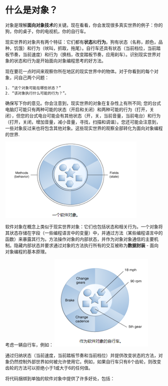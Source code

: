 # 什么是对象？

对象是理解**面向对象技术**的关键。现在看看，你会发现很多真实世界的例子：你的狗，你的桌子，你的电视机，你的自行车。

现实世界的对象共有两个特征：它们都有**状态**和**行为**。狗有状态（名称，颜色，品种，饥饿）和行为（吠叫，抓取，拖尾）。自行车还具有状态（当前档位，当前踏板节奏，当前速度）和行为（换档，改变踏板节奏，应用刹车）。识别现实世界对象的状态和行为是开始面向对象编程思考的好方法。

现在要花一点时间来观察你所在地区的现实世界中的物体。对于你看到的每个对象，问自己两个问题：

    1. “这个对象可能在哪些状态？”
    2. “该对象执行什么可能的行为？”。
    
确保写下你的意见。你会注意到，现实世界的对象在复杂性上有所不同; 您的台式电脑灯可能只有两种可能的状态（开启和关闭）和两种可能的行为（打开，关闭），但您的台式电台可能会有其他状态（开，关，当前音量，当前电台）和行为（打开，关闭，增加音量，减小音量，寻找，扫描和调谐）。您还可能会注意到，一些对象反过来也将包含其他对象。这些现实世界的观察全部转化为面向对象编程的世界.

![](/assets/java/concepts/面向对象-软件对象.png)

软件对象在概念上类似于现实世界对象：它们也包括状态和相关行为。一个对象将其状态存储在字段（一些编程语言中的变量）中，并通过方法（某些编程语言中的函数）来暴露其行为。方法操作对象的内部状态，并作为对象对象通信的主要机制。隐藏内部状态并要求通过对象的方法执行所有的交互被称为**数据封装** - 面向对象编程的基本原理。

考虑一辆自行车，例如：
![](/assets/java/concepts/面向对象-自行车软件对象.png)

通过归纳状态（当前速度，当前踏板节奏和当前档位）并提供改变状态的方法，对象仍然控制外部世界如何被允许使用它。例如，如果自行车只有6个齿轮，则改变齿轮的方法可以拒绝小于1或大于6的任何值。

将代码捆绑到单独的软件对象中提供了许多好处，包括：